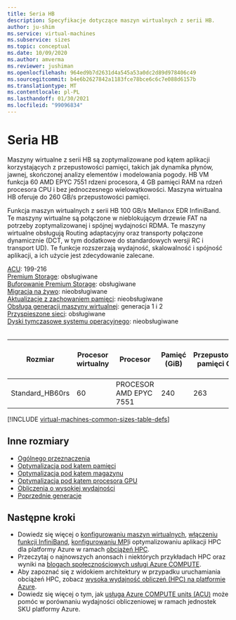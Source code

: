 ```yaml
---
title: Seria HB
description: Specyfikacje dotyczące maszyn wirtualnych z serii HB.
author: ju-shim
ms.service: virtual-machines
ms.subservice: sizes
ms.topic: conceptual
ms.date: 10/09/2020
ms.author: amverma
ms.reviewer: jushiman
ms.openlocfilehash: 964ed9b7d2631d4a545a53a0dc2d89d978406c49
ms.sourcegitcommit: b4e6b2627842a1183fce78bce6c6c7e088d6157b
ms.translationtype: MT
ms.contentlocale: pl-PL
ms.lasthandoff: 01/30/2021
ms.locfileid: "99096834"
---
```

# <a name="hb-series"></a>Seria HB

Maszyny wirtualne z serii HB są zoptymalizowane pod kątem aplikacji korzystających z przepustowości pamięci, takich jak dynamika płynów, jawnej, skończonej analizy elementów i modelowania pogody. HB VM funkcja 60 AMD EPYC 7551 rdzeni procesora, 4 GB pamięci RAM na rdzeń procesora CPU i bez jednoczesnego wielowątkowości. Maszyna wirtualna HB oferuje do 260 GB/s przepustowości pamięci.

Funkcja maszyn wirtualnych z serii HB 100 GB/s Mellanox EDR InfiniBand. Te maszyny wirtualne są połączone w nieblokującym drzewie FAT na potrzeby zoptymalizowanej i spójnej wydajności RDMA. Te maszyny wirtualne obsługują Routing adaptacyjny oraz transporty połączone dynamicznie (DCT, w tym dodatkowe do standardowych wersji RC i transport UD). Te funkcje rozszerzają wydajność, skalowalność i spójność aplikacji, a ich użycie jest zdecydowanie zalecane.

[ACU](acu.md): 199-216<br>
[Premium Storage](premium-storage-performance.md): obsługiwane<br>
[Buforowanie Premium Storage](premium-storage-performance.md): obsługiwane<br>
[Migracja na żywo](maintenance-and-updates.md): nieobsługiwane<br>
[Aktualizacje z zachowaniem pamięci](maintenance-and-updates.md): nieobsługiwane<br>
[Obsługa generacji maszyny wirtualnej](generation-2.md): generacja 1 i 2<br>
[Przyspieszone sieci](../virtual-network/create-vm-accelerated-networking-cli.md): obsługiwane<br>
[Dyski tymczasowe systemu operacyjnego](ephemeral-os-disks.md): nieobsługiwane <br>
<br>

| Rozmiar | Procesor wirtualny | Procesor | Pamięć (GiB) | Przepustowość pamięci GB/s | Podstawowa częstotliwość procesora CPU (GHz) | Częstotliwość wszystkich rdzeni (GHz, szczyt) | Częstotliwość jednordzeniowa (GHz, szczytowa) | Wydajność RDMA (GB/s) | Obsługa MPI | Magazyn tymczasowy (GiB) | Maks. liczba dysków danych | Maksymalna vNICs sieci Ethernet |
| --- | --- | --- | --- | --- | --- | --- | --- | --- | --- | --- | --- | --- |
| Standard_HB60rs | 60 | PROCESOR AMD EPYC 7551 | 240 | 263 | 2.0 | 2.55 | 2.55 | 100 | Wszystko | 700 | 4 | 8 |

[!INCLUDE [virtual-machines-common-sizes-table-defs](../../includes/virtual-machines-common-sizes-table-defs.md)]

## <a name="other-sizes"></a>Inne rozmiary

- [Ogólnego przeznaczenia](sizes-general.md)
- [Optymalizacja pod kątem pamięci](sizes-memory.md)
- [Optymalizacja pod kątem magazynu](sizes-storage.md)
- [Optymalizacja pod kątem procesora GPU](sizes-gpu.md)
- [Obliczenia o wysokiej wydajności](sizes-hpc.md)
- [Poprzednie generacje](sizes-previous-gen.md)

## <a name="next-steps"></a>Następne kroki
- Dowiedz się więcej o [konfigurowaniu maszyn wirtualnych](./workloads/hpc/configure.md), [włączeniu funkcji InfiniBand](./workloads/hpc/enable-infiniband.md), [konfigurowaniu MPI](./workloads/hpc/setup-mpi.md)i optymalizowaniu aplikacji HPC dla platformy Azure w ramach [obciążeń HPC](./workloads/hpc/overview.md).
- Przeczytaj o najnowszych anonsach i niektórych przykładach HPC oraz wyniki na [blogach społecznościowych usługi Azure COMPUTE](https://techcommunity.microsoft.com/t5/azure-compute/bg-p/AzureCompute).
- Aby zapoznać się z widokiem architektury w przypadku uruchamiania obciążeń HPC, zobacz [wysoka wydajność obliczeń (HPC) na platformie Azure](/azure/architecture/topics/high-performance-computing/).
- Dowiedz się więcej o tym, jak [usługa Azure COMPUTE units (ACU)](acu.md) może pomóc w porównaniu wydajności obliczeniowej w ramach jednostek SKU platformy Azure.

